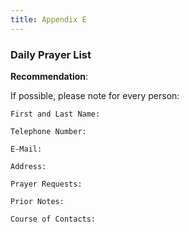 ```yaml
---
title: Appendix E
---
```


### Daily Prayer List

**Recommendation**:

If possible, please note for every person:

`First and Last Name:`

`Telephone Number:`

`E-Mail:`

`Address:`

`Prayer Requests:`

`Prior Notes:`

`Course of Contacts:`